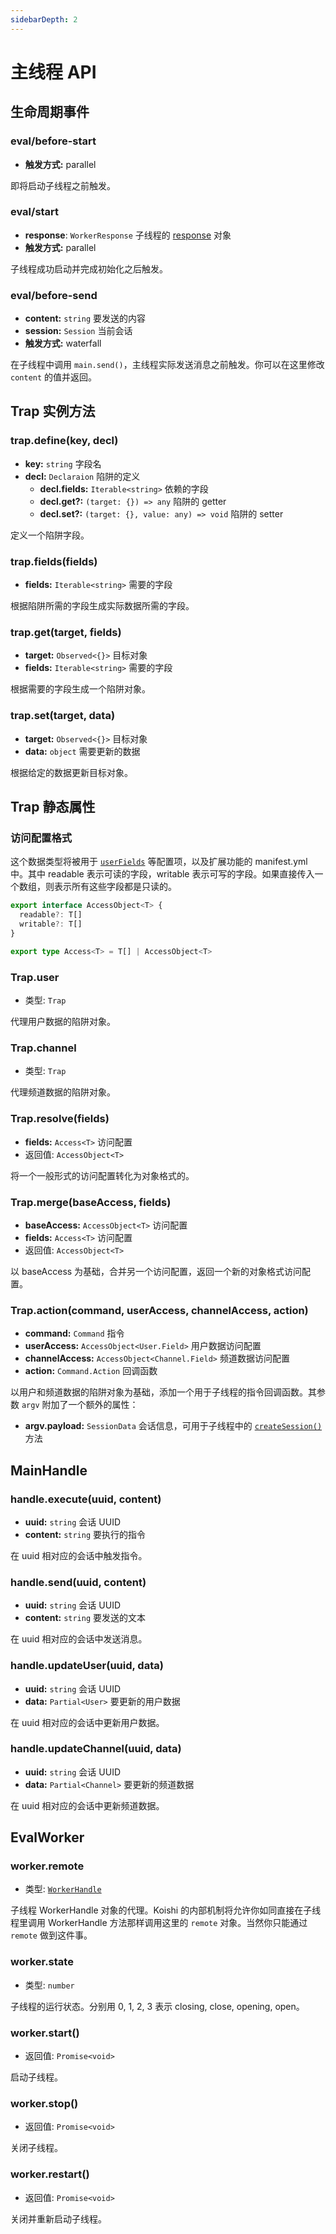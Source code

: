 ```yaml
---
sidebarDepth: 2
---
```


# 主线程 API

## 生命周期事件

### eval/before-start

- **触发方式:** parallel

即将启动子线程之前触发。

### eval/start

- **response**: `WorkerResponse` 子线程的 [response](./worker.md#response) 对象
- **触发方式:** parallel

子线程成功启动并完成初始化之后触发。

### eval/before-send

- **content:** `string` 要发送的内容
- **session:** `Session` 当前会话
- **触发方式:** waterfall

在子线程中调用 `main.send()`，主线程实际发送消息之前触发。你可以在这里修改 `content` 的值并返回。

## Trap 实例方法

### trap.define(key, decl)

- **key:** `string` 字段名
- **decl:** `Declaraion` 陷阱的定义
  - **decl.fields:** `Iterable<string>` 依赖的字段
  - **decl.get?:** `(target: {}) => any` 陷阱的 getter
  - **decl.set?:** `(target: {}, value: any) => void` 陷阱的 setter

定义一个陷阱字段。

### trap.fields(fields)

- **fields:** `Iterable<string>` 需要的字段

根据陷阱所需的字段生成实际数据所需的字段。

### trap.get(target, fields)

- **target:** `Observed<{}>` 目标对象
- **fields:** `Iterable<string>` 需要的字段

根据需要的字段生成一个陷阱对象。

### trap.set(target, data)

- **target:** `Observed<{}>` 目标对象
- **data:** `object` 需要更新的数据

根据给定的数据更新目标对象。

## Trap 静态属性

### 访问配置格式

这个数据类型将被用于 [`userFields`](./config.md#userfield) 等配置项，以及扩展功能的 manifest.yml 中。其中 readable 表示可读的字段，writable 表示可写的字段。如果直接传入一个数组，则表示所有这些字段都是只读的。

```ts
export interface AccessObject<T> {
  readable?: T[]
  writable?: T[]
}

export type Access<T> = T[] | AccessObject<T>
```

### Trap.user

- 类型: `Trap`

代理用户数据的陷阱对象。

### Trap.channel

- 类型: `Trap`

代理频道数据的陷阱对象。

### Trap.resolve(fields)

- **fields:** `Access<T>` 访问配置
- 返回值: `AccessObject<T>`

将一个一般形式的访问配置转化为对象格式的。

### Trap.merge(baseAccess, fields)

- **baseAccess:** `AccessObject<T>` 访问配置
- **fields:** `Access<T>` 访问配置
- 返回值: `AccessObject<T>`

以 baseAccess 为基础，合并另一个访问配置，返回一个新的对象格式访问配置。

### Trap.action(command, userAccess, channelAccess, action)

- **command:** `Command` 指令
- **userAccess:** `AccessObject<User.Field>` 用户数据访问配置
- **channelAccess:** `AccessObject<Channel.Field>` 频道数据访问配置
- **action:** `Command.Action` 回调函数

以用户和频道数据的陷阱对象为基础，添加一个用于子线程的指令回调函数。其参数 `argv` 附加了一个额外的属性：

- **argv.payload:** `SessionData` 会话信息，可用于子线程中的 [`createSession()`](./worker.md#createsession) 方法

## MainHandle

### handle.execute(uuid, content)

- **uuid:** `string` 会话 UUID
- **content:** `string` 要执行的指令

在 uuid 相对应的会话中触发指令。

### handle.send(uuid, content)

- **uuid:** `string` 会话 UUID
- **content:** `string` 要发送的文本

在 uuid 相对应的会话中发送消息。

### handle.updateUser(uuid, data)

- **uuid:** `string` 会话 UUID
- **data:** `Partial<User>` 要更新的用户数据

在 uuid 相对应的会话中更新用户数据。

### handle.updateChannel(uuid, data)

- **uuid:** `string` 会话 UUID
- **data:** `Partial<Channel>` 要更新的频道数据

在 uuid 相对应的会话中更新频道数据。

## EvalWorker

### worker.remote

- 类型: [`WorkerHandle`](./worker.md#workerhandle)

子线程 WorkerHandle 对象的代理。Koishi 的内部机制将允许你如同直接在子线程里调用 WorkerHandle 方法那样调用这里的 `remote` 对象。当然你只能通过 `remote` 做到这件事。

### worker.state

- 类型: `number`

子线程的运行状态。分别用 0, 1, 2, 3 表示 closing, close, opening, open。

### worker.start()

- 返回值: `Promise<void>`

启动子线程。

### worker.stop()

- 返回值: `Promise<void>`

关闭子线程。

### worker.restart()

- 返回值: `Promise<void>`

关闭并重新启动子线程。
